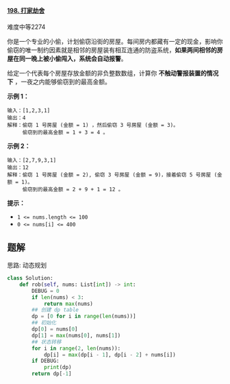 #### [198. 打家劫舍](https://leetcode.cn/problems/house-robber/)

难度中等2274

你是一个专业的小偷，计划偷窃沿街的房屋。每间房内都藏有一定的现金，影响你偷窃的唯一制约因素就是相邻的房屋装有相互连通的防盗系统，**如果两间相邻的房屋在同一晚上被小偷闯入，系统会自动报警**。

给定一个代表每个房屋存放金额的非负整数数组，计算你 **不触动警报装置的情况下** ，一夜之内能够偷窃到的最高金额。

 

**示例 1：**

```
输入：[1,2,3,1]
输出：4
解释：偷窃 1 号房屋 (金额 = 1) ，然后偷窃 3 号房屋 (金额 = 3)。
     偷窃到的最高金额 = 1 + 3 = 4 。
```

**示例 2：**

```
输入：[2,7,9,3,1]
输出：12
解释：偷窃 1 号房屋 (金额 = 2), 偷窃 3 号房屋 (金额 = 9)，接着偷窃 5 号房屋 (金额 = 1)。
     偷窃到的最高金额 = 2 + 9 + 1 = 12 。
```

 

**提示：**

- `1 <= nums.length <= 100`
- `0 <= nums[i] <= 400`



## 题解

思路: 动态规划

~~~python
class Solution:
    def rob(self, nums: List[int]) -> int:
        DEBUG = 0
        if len(nums) < 3:
            return max(nums)
        ## 创建 dp table
        dp = [0 for i in range(len(nums))]
        ## 初始化
        dp[0] = nums[0]
        dp[1] = max(nums[0], nums[1])
        ## 状态转移
        for i in range(2, len(nums)):
            dp[i] = max(dp[i - 1], dp[i - 2] + nums[i])
        if DEBUG:
            print(dp)
        return dp[-1]
~~~

